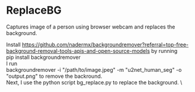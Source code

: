 # ReplaceBG
Captures image of a person using browser webcam and replaces the background.

Install https://github.com/nadermx/backgroundremover?referral=top-free-background-removal-tools-apis-and-open-source-models by running \
pip install backgroundremover \
I run \
backgroundremover -i "/path/to/image.jpeg" -m "u2net_human_seg" -o "output.png" to remove the backround. \
Next, I use the python script bg_replace.py to replace the background. \
